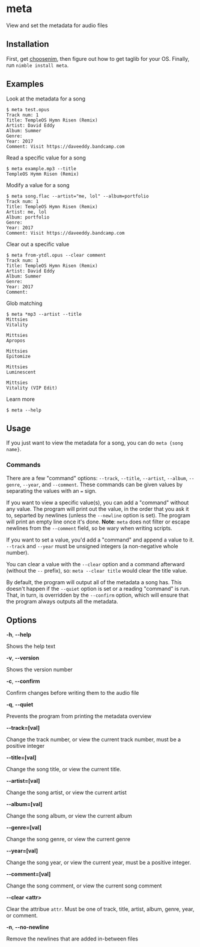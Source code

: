 # meta
View and set the metadata for audio files

## Installation
First, get [choosenim](https://github.com/dom96/choosenim), then figure out
how to get taglib for your OS. Finally, run `nimble install meta`.

## Examples
Look at the metadata for a song
```
$ meta test.opus
Track num: 1
Title: TempleOS Hymn Risen (Remix)
Artist: David Eddy
Album: Summer
Genre:
Year: 2017
Comment: Visit https://daveeddy.bandcamp.com
```

Read a specific value for a song
```
$ meta example.mp3 --title
TempleOS Hymm Risen (Remix)
```

Modify a value for a song
```
$ meta song.flac --artist="me, lol" --album=portfolio
Track num: 1
Title: TempleOS Hymn Risen (Remix)
Artist: me, lol
Album: portfolio
Genre:
Year: 2017
Comment: Visit https://daveeddy.bandcamp.com
```

Clear out a specific value
```
$ meta from-ytdl.opus --clear comment
Track num: 1
Title: TempleOS Hymn Risen (Remix)
Artist: David Eddy
Album: Summer
Genre:
Year: 2017
Comment:
```

Glob matching
```
$ meta *mp3 --artist --title
Mittsies
Vitality

Mittsies
Apropos

Mittsies
Epitomize

Mittsies
Luminescent

Mittsies
Vitality (VIP Edit)
```

Learn more
```
$ meta --help
```

## Usage
If you just want to view the metadata for a song, you can do `meta {song name}`.

### Commands
There are a few "command" options: `--track`, `--title`, `--artist`, `--album`,
`--genre`, `--year`, and `--comment`. These commands can be given values by
separating the values with an `=` sign.

If you want to view a specific value(s), you can add a "command" without any 
value.
The program will print out the value, in the order that you ask it to, 
separted by newlines (unless the `--newline` option is set). The program will 
print an empty line once it's done.
**Note**: `meta` does not filter or escape newlines
from the `--comment` field, so be wary when writing scripts.

If you want to set a value, you'd add a "command" and append a value to it.
`--track` and `--year` must be unsigned integers (a non-negative whole number).

You can clear a value with the `--clear` option and a command afterward 
(without the `--` prefix), so: `meta --clear title` would clear the title
value.

By default, the program will output all of the metadata a song has. This doesn't
happen if the `--quiet` option is set or a reading "command" is run. That, in
turn, is overridden by the `--confirm` option, which will ensure that the
program always outputs all the metadata.

## Options
**-h**, **--help**

Shows the help text

**-v**, **--version**

Shows the version number

**-c**, **--confirm**

Confirm changes before writing them to the audio file

**-q**, **--quiet**

Prevents the program from printing the metadata overview

**--track=[val]**

Change the track number, or view the current track number, must be a positive
integer

**--title=[val]**

Change the song title, or view the current title.

**--artist=[val]**

Change the song artist, or view the current artist

**--album=[val]**

Change the song album, or view the current album

**--genre=[val]**

Change the song genre, or view the current genre

**--year=[val]**

Change the song year, or view the current year, must be a positive integer.

**--comment=[val]**

Change the song comment, or view the current song comment

**--clear \<attr\>**

Clear the attribue `attr`. Must be one of track, title, artist, album, genre,
year, or comment.

**-n**, **--no-newline**

Remove the newlines that are added in-between files
